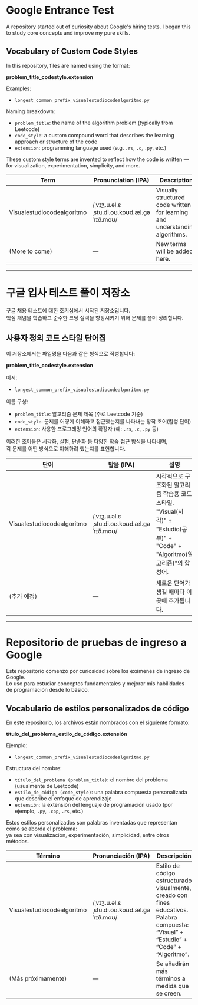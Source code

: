 # Google Entrance Test

A repository started out of curiosity about Google's hiring tests. I began this to study core concepts and improve my pure skills.

## Vocabulary of Custom Code Styles

In this repository, files are named using the format:

**problem_title_codestyle.extension**

Examples:
- `longest_common_prefix_visualestudiocodealgoritmo.py`

Naming breakdown:
- `problem_title`: the name of the algorithm problem (typically from Leetcode)
- `code_style`: a custom compound word that describes the learning approach or structure of the code
- `extension`: programming language used (e.g. `.rs`, `.c`, `.py`, etc.)

These custom style terms are invented to reflect how the code is written — for visualization, experimentation, simplicity, and more.

| Term                          | Pronunciation (IPA)                          | Description |
|------------------------------|----------------------------------------------|-------------|
| Visualestudiocodealgoritmo   | /ˌvɪʒ.u.əl.ɛˌstu.di.oʊ.koʊd.æl.ɡəˈrɪð.moʊ/   | Visually structured code written for learning and understanding algorithms. |
| (More to come)               | —                                            | New terms will be added here. |

---

# 구글 입사 테스트 풀이 저장소

구글 채용 테스트에 대한 호기심에서 시작된 저장소입니다.  
핵심 개념을 학습하고 순수한 코딩 실력을 향상시키기 위해 문제를 풀며 정리합니다.

## 사용자 정의 코드 스타일 단어집

이 저장소에서는 파일명을 다음과 같은 형식으로 작성합니다:

**problem_title_codestyle.extension**

예시:
- `longest_common_prefix_visualestudiocodealgoritmo.py`

이름 구성:
- `problem_title`: 알고리즘 문제 제목 (주로 Leetcode 기준)
- `code_style`: 문제를 어떻게 이해하고 접근했는지를 나타내는 창작 조어(합성 단어)
- `extension`: 사용한 프로그래밍 언어의 확장자 (예: `.rs`, `.c`, `.py` 등)

이러한 조어들은 시각화, 실험, 단순화 등 다양한 학습 접근 방식을 나타내며,  
각 문제를 어떤 방식으로 이해하려 했는지를 표현합니다.

| 단어                          | 발음 (IPA)                                     | 설명 |
|-----------------------------|------------------------------------------------|------|
| Visualestudiocodealgoritmo | /ˌvɪʒ.u.əl.ɛˌstu.di.oʊ.koʊd.æl.ɡəˈrɪð.moʊ/     | 시각적으로 구조화된 알고리즘 학습용 코드 스타일. "Visual(시각)" + "Estudio(공부)" + "Code" + "Algoritmo(알고리즘)"의 합성어. |
| (추가 예정)                 | —                                              | 새로운 단어가 생길 때마다 이곳에 추가됩니다. |

---

# Repositorio de pruebas de ingreso a Google

Este repositorio comenzó por curiosidad sobre los exámenes de ingreso de Google.  
Lo uso para estudiar conceptos fundamentales y mejorar mis habilidades de programación desde lo básico.

## Vocabulario de estilos personalizados de código

En este repositorio, los archivos están nombrados con el siguiente formato:

**título_del_problema_estilo_de_código.extensión**

Ejemplo:
- `longest_common_prefix_visualestudiocodealgoritmo.py`

Estructura del nombre:
- `título_del_problema (problem_title)`: el nombre del problema (usualmente de Leetcode)
- `estilo_de_código (code_style)`: una palabra compuesta personalizada que describe el enfoque de aprendizaje
- `extensión`: la extensión del lenguaje de programación usado (por ejemplo, `.py`, `.cpp`, `.rs`, etc.)

Estos estilos personalizados son palabras inventadas que representan cómo se aborda el problema:  
ya sea con visualización, experimentación, simplicidad, entre otros métodos.

| Término                     | Pronunciación (IPA)                             | Descripción |
|----------------------------|--------------------------------------------------|-------------|
| Visualestudiocodealgoritmo | /ˌvɪʒ.u.əl.ɛˌstu.di.oʊ.koʊd.æl.ɡəˈrɪð.moʊ/       | Estilo de código estructurado visualmente, creado con fines educativos. Palabra compuesta: “Visual” + “Estudio” + “Code” + “Algoritmo”. |
| (Más próximamente)         | —                                                | Se añadirán más términos a medida que se creen. |
